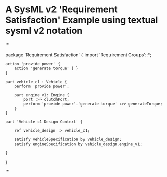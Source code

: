 # A SysML v2 'Requirement Satisfaction' Example using textual sysml v2 notation

'''

package 'Requirement Satisfaction' {
	import 'Requirement Groups'::*;
	
	action 'provide power' {
		action 'generate torque' { }
	}
	
	part vehicle_c1 : Vehicle {
		perform 'provide power';
			
		part engine_v1: Engine {
			port :>> clutchPort;
			perform 'provide power'.'generate torque' :>> generateTorque;
		}	
	}
	
	part 'Vehicle c1 Design Context' {
		
		ref vehicle_design :> vehicle_c1;
	
		satisfy vehicleSpecification by vehicle_design;
		satisfy engineSpecification by vehicle_design.engine_v1;
	
	}
	
}

'''

